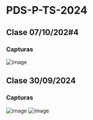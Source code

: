 # PDS-P-TS-2024
## Clase 07/10/202#4
### Capturas
![image](https://github.com/user-attachments/assets/dbdcb585-0d8f-46f6-9d8f-10a2a05508e3)
## Clase 30/09/2024
### Capturas
![image](https://github.com/user-attachments/assets/9153a22b-2ea7-4213-8c2e-9a2e56eaedd2)
![image](https://github.com/user-attachments/assets/3a60862e-d3f7-4e7d-884b-c5e1e6ccc5f2)

